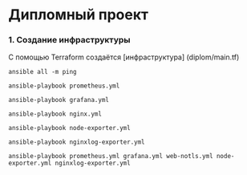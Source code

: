 # Дипломный проект


### 1. Создание  инфраструктуры
С помощью Terraform создаётся [инфраструктура] (diplom/main.tf)








```shel
ansible all -m ping

ansible-playbook prometheus.yml

ansible-playbook grafana.yml

ansible-playbook nginx.yml

ansible-playbook node-exporter.yml

ansible-playbook nginxlog-exporter.yml

ansible-playbook prometheus.yml grafana.yml web-notls.yml node-exporter.yml nginxlog-exporter.yml 

